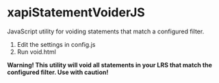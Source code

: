 # xapiStatementVoiderJS
JavaScript utility for voiding statements that match a configured filter.

1. Edit the settings in config.js
2. Run void.html

**Warning! This utility will void all statements in your LRS that match the configured filter. Use with caution!**
